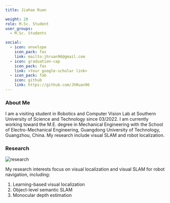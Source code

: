 ```yaml
---
title: Jiahao Ruan

weight: 20
role: M.Sc. Student
user_groups:
  - M.Sc. Students

social:
  - icon: envelope 
    icon_pack: fas
    link: mailto:jhruan96@gmail.com
  - icon: graduation-cap 
    icon_pack: fas
    link: <Your google-scholar link>
  - icon_pack: fab
    icon: github
    link: https://github.com/JhRuan96
---
```

### About Me
I am a visiting student in Robotics and Computer Vision Lab at Southern University of Science and Technology since 03/2022. I am currently working toward the M.E. degree in Mechanical Engineering with the School of Electro-Mechanical Engineering, Guangdong University of Technology, Guangzhou, China. My research include visual SLAM and robot localization.

### Research
![research](authors_research/jiahao_ruan.gif "Research Introduction")

My research interests focus on visual localization and visual SLAM for robot navigation, including:
1. Learning-based visual localization
2. Object-level semantic SLAM 
3. Monocular depth estimation



